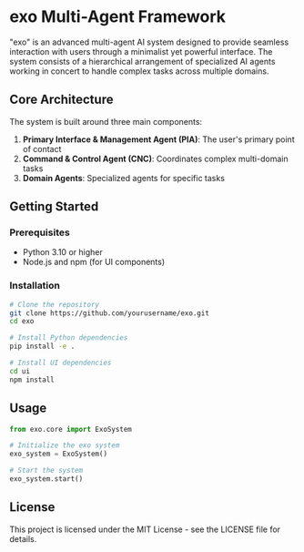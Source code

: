 # exo Multi-Agent Framework

"exo" is an advanced multi-agent AI system designed to provide seamless interaction with users through a minimalist yet powerful interface. The system consists of a hierarchical arrangement of specialized AI agents working in concert to handle complex tasks across multiple domains.

## Core Architecture

The system is built around three main components:

1. **Primary Interface & Management Agent (PIA)**: The user's primary point of contact
2. **Command & Control Agent (CNC)**: Coordinates complex multi-domain tasks
3. **Domain Agents**: Specialized agents for specific tasks

## Getting Started

### Prerequisites

- Python 3.10 or higher
- Node.js and npm (for UI components)

### Installation

```bash
# Clone the repository
git clone https://github.com/yourusername/exo.git
cd exo

# Install Python dependencies
pip install -e .

# Install UI dependencies
cd ui
npm install
```

## Usage

```python
from exo.core import ExoSystem

# Initialize the exo system
exo_system = ExoSystem()

# Start the system
exo_system.start()
```

## License

This project is licensed under the MIT License - see the LICENSE file for details.

